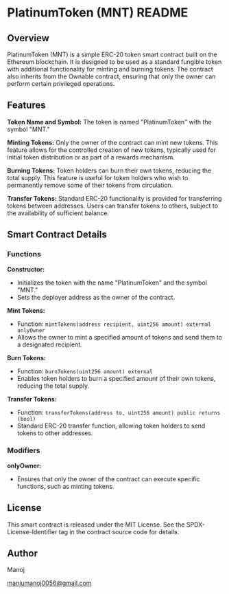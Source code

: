 # PlatinumToken (MNT) README

## Overview

PlatinumToken (MNT) is a simple ERC-20 token smart contract built on the Ethereum blockchain. It is designed to be used as a standard fungible token with additional functionality for minting and burning tokens. The contract also inherits from the Ownable contract, ensuring that only the owner can perform certain privileged operations.

## Features

 **Token Name and Symbol:** The token is named "PlatinumToken" with the symbol "MNT."

 **Minting Tokens:** Only the owner of the contract can mint new tokens. This feature allows for the controlled creation of new tokens, typically used for initial token distribution or as part of a rewards mechanism.

 **Burning Tokens:** Token holders can burn their own tokens, reducing the total supply. This feature is useful for token holders who wish to permanently remove some of their tokens from circulation.

 **Transfer Tokens:** Standard ERC-20 functionality is provided for transferring tokens between addresses. Users can transfer tokens to others, subject to the availability of sufficient balance.


## Smart Contract Details

### Functions

 **Constructor:**
   - Initializes the token with the name "PlatinumToken" and the symbol "MNT."
   - Sets the deployer address as the owner of the contract.

 **Mint Tokens:**
   - Function: `mintTokens(address recipient, uint256 amount) external onlyOwner`
   - Allows the owner to mint a specified amount of tokens and send them to a designated recipient.

 **Burn Tokens:**
   - Function: `burnTokens(uint256 amount) external`
   - Enables token holders to burn a specified amount of their own tokens, reducing the total supply.

 **Transfer Tokens:**
   - Function: `transferTokens(address to, uint256 amount) public returns (bool)`
   - Standard ERC-20 transfer function, allowing token holders to send tokens to other addresses.

### Modifiers

 **onlyOwner:**
   - Ensures that only the owner of the contract can execute specific functions, such as minting tokens.


## License

This smart contract is released under the MIT License. See the SPDX-License-Identifier tag in the contract source code for details.

## Author 
Manoj 

manjumanoj0056@gmail.com

